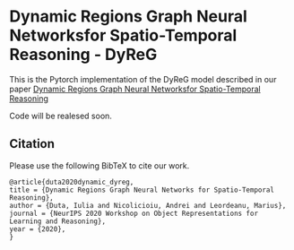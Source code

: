 # Dynamic Regions Graph Neural Networksfor Spatio-Temporal Reasoning - DyReG

This is the Pytorch implementation of the DyReG model described in our paper [Dynamic Regions Graph Neural Networksfor Spatio-Temporal Reasoning](https://arxiv.org/abs/2009.08427)

Code will be realesed soon.

## Citation
Please use the following BibTeX to cite our work.
```
@article{duta2020dynamic_dyreg,
title = {Dynamic Regions Graph Neural Networks for Spatio-Temporal Reasoning},
author = {Duta, Iulia and Nicolicioiu, Andrei and Leordeanu, Marius},
journal = {NeurIPS 2020 Workshop on Object Representations for Learning and Reasoning},
year = {2020},
}
```
